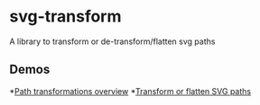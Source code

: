 # svg-transform
A library to transform or de-transform/flatten svg paths

## Demos
*[Path transformations overview](https://codepen.io/herrstrietzel/pen/bGJqXqE)
*[Transform or flatten SVG paths](https://codepen.io/herrstrietzel/pen/OJGmVzj?editors=1010)
